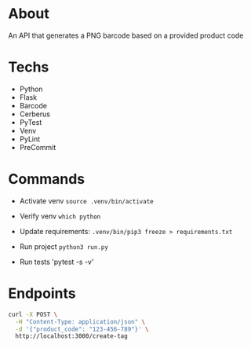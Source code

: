 # About
An API that generates a PNG barcode based on a provided product code

# Techs
* Python
* Flask
* Barcode
* Cerberus
* PyTest
* Venv
* PyLint
* PreCommit

# Commands
* Activate venv
`source .venv/bin/activate`

* Verify venv
`which python`

* Update requirements:
`.venv/bin/pip3 freeze > requirements.txt`

* Run project
`python3 run.py`

* Run tests
'pytest -s -v'

# Endpoints
```bash
curl -X POST \
  -H "Content-Type: application/json" \
  -d '{"product_code": "123-456-789"}' \
  http://localhost:3000/create-tag
```
